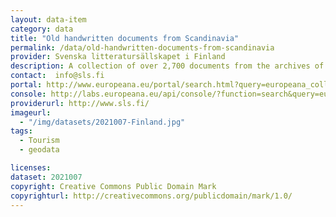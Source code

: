 ```yaml
---
layout: data-item
category: data
title: "Old handwritten documents from Scandinavia"
permalink: /data/old-handwritten-documents-from-scandinavia
provider: Svenska litteratursällskapet i Finland
description: A collection of over 2,700 documents from the archives of the Society of Swedish Literature in Finland
contact:  info@sls.fi
portal: http://www.europeana.eu/portal/search.html?query=europeana_collectionName%3A2021007*&rows=24&qf=RIGHTS%3Ahttp%3A%2F%2Fcreativecommons.org%2Fpublicdomain%2Fmark%2F1.0%2F*
console: http://labs.europeana.eu/api/console/?function=search&query=europeana_collectionName%3A2021007*&rows=24&qf=RIGHTS%3Ahttp%3A%2F%2Fcreativecommons.org%2Fpublicdomain%2Fmark%2F1.0%2F*
providerurl: http://www.sls.fi/
imageurl:
  - "/img/datasets/2021007-Finland.jpg"
tags:
  - Tourism
  - geodata

licenses:
dataset: 2021007
copyright: Creative Commons Public Domain Mark
copyrighturl: http://creativecommons.org/publicdomain/mark/1.0/
---
```

